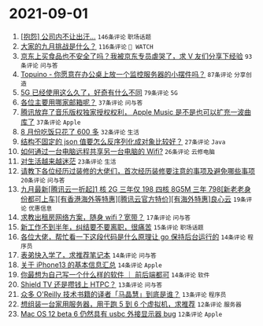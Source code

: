 # 2021-09-01

1. [[抱怨] 公司内不让出汗...](https://www.v2ex.com/t/799179) `146条评论` `职场话题`
1. [大家的九月挑战是什么？](https://www.v2ex.com/t/799180) `116条评论` ` WATCH`
1. [京东上买食品也不安全了吗？我被京东专员虐哭了，求 V 友们分享下经验](https://www.v2ex.com/t/799182) `93条评论` `问与答`
1. [Topuino - 你愿意在办公桌上放一个监控服务器的小摆件吗？](https://www.v2ex.com/t/799177) `87条评论` `分享创造`
1. [5G 已经使用这么久了，好奇有什么不同](https://www.v2ex.com/t/799240) `79条评论` `5G`
1. [各位主要用哪家邮箱呢？](https://www.v2ex.com/t/799255) `37条评论` `问与答`
1. [腾讯放弃了音乐版权独家授权权利， Apple Music 是不是也可以扩充一波曲库了](https://www.v2ex.com/t/799200) `37条评论` `Apple`
1. [8 月份吃饭只花了 600 多](https://www.v2ex.com/t/799270) `32条评论` `生活`
1. [结构不固定的 json 值要怎么反序列化成对象比较好？](https://www.v2ex.com/t/799259) `27条评论` `Java`
1. [如何通过一台电脑远程共享另一台电脑的 Wifi?](https://www.v2ex.com/t/799242) `26条评论` `云修电脑`
1. [对生活越来越迷茫](https://www.v2ex.com/t/799245) `23条评论` `生活`
1. [请教下各位经历过装修的大佬们，首次经历装修要注意的事项及避免哪些事项](https://www.v2ex.com/t/799191) `20条评论` `问与答`
1. [九月最新[腾讯云一折起]1 核 2G 三年仅 198 四核 8G5M 三年 798[新老老身份都可上车][有香港海外等特惠][腾讯云官方特价][有海外特惠]良心云](https://www.v2ex.com/t/799178) `19条评论` `优惠信息`
1. [求教出租房网络方案，随身 wifi？宽带？](https://www.v2ex.com/t/799193) `17条评论` `问与答`
1. [新工作不到半年，纠结要不要离职，很痛苦](https://www.v2ex.com/t/799174) `15条评论` `职场话题`
1. [各位大佬，帮忙看一下这段代码是什么原理让 go 保持后台运行的](https://www.v2ex.com/t/799257) `14条评论` `程序员`
1. [表弟快入学了，求推荐笔记本](https://www.v2ex.com/t/799229) `14条评论` `问与答`
1. [关于 iPhone13 的基本信息汇总](https://www.v2ex.com/t/799194) `14条评论` `Apple`
1. [你最想为自己写一个什么样的软件 ｜ 前后端都可](https://www.v2ex.com/t/799181) `14条评论` `软件`
1. [Shield TV 还是攒钱上 HTPC？](https://www.v2ex.com/t/799280) `13条评论` `问与答`
1. [众多 O'Reilly 技术书籍的译者「马晶慧」到底是谁？](https://www.v2ex.com/t/799268) `13条评论` `程序员`
1. [想组装一台家用服务器，用于跑 5 到 6 个虚拟机，求推荐](https://www.v2ex.com/t/799260) `12条评论` `服务器`
1. [Mac OS 12 beta 6 仍然具有 usbc 外接显示器 bug](https://www.v2ex.com/t/799219) `12条评论` `Apple`
